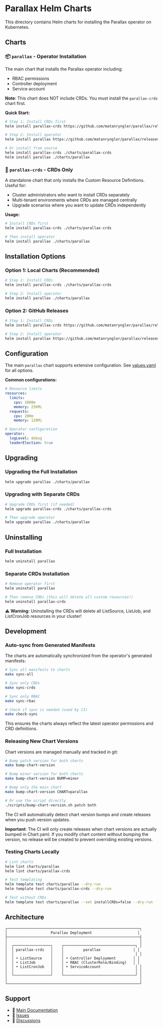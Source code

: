 # Parallax Helm Charts

This directory contains Helm charts for installing the Parallax operator on Kubernetes.

## Charts

### 📦 `parallax` - Operator Installation

The main chart that installs the Parallax operator including:
- RBAC permissions
- Controller deployment
- Service account

**Note**: This chart does NOT include CRDs. You must install the `parallax-crds` chart first.

**Quick Start:**
```bash
# Step 1: Install CRDs first
helm install parallax-crds https://github.com/matanryngler/parallax/releases/download/v0.1.0/parallax-crds-0.1.0.tgz

# Step 2: Install operator
helm install parallax https://github.com/matanryngler/parallax/releases/download/v0.1.0/parallax-0.1.0.tgz

# Or install from source
helm install parallax-crds ./charts/parallax-crds
helm install parallax ./charts/parallax
```

### 🔧 `parallax-crds` - CRDs Only

A standalone chart that only installs the Custom Resource Definitions. Useful for:
- Cluster administrators who want to install CRDs separately
- Multi-tenant environments where CRDs are managed centrally
- Upgrade scenarios where you want to update CRDs independently

**Usage:**
```bash
# Install CRDs first
helm install parallax-crds ./charts/parallax-crds

# Then install operator
helm install parallax ./charts/parallax
```

## Installation Options

### Option 1: Local Charts (Recommended)
```bash
# Step 1: Install CRDs
helm install parallax-crds ./charts/parallax-crds

# Step 2: Install operator
helm install parallax ./charts/parallax
```

### Option 2: GitHub Releases
```bash
# Step 1: Install CRDs
helm install parallax-crds https://github.com/matanryngler/parallax/releases/download/v0.1.0/parallax-crds-0.1.0.tgz

# Step 2: Install operator
helm install parallax https://github.com/matanryngler/parallax/releases/download/v0.1.0/parallax-0.1.0.tgz
```


## Configuration

The main `parallax` chart supports extensive configuration. See [values.yaml](parallax/values.yaml) for all options.

**Common configurations:**

```yaml
# Resource limits
resources:
  limits:
    cpu: 1000m
    memory: 256Mi
  requests:
    cpu: 200m
    memory: 128Mi

# Operator configuration
operator:
  logLevel: debug
  leaderElection: true
```

## Upgrading

### Upgrading the Full Installation
```bash
helm upgrade parallax ./charts/parallax
```

### Upgrading with Separate CRDs
```bash
# Upgrade CRDs first (if needed)
helm upgrade parallax-crds ./charts/parallax-crds

# Then upgrade operator
helm upgrade parallax ./charts/parallax
```

## Uninstalling

### Full Installation
```bash
helm uninstall parallax
```

### Separate CRDs Installation
```bash
# Remove operator first
helm uninstall parallax

# Then remove CRDs (this will delete all custom resources!)
helm uninstall parallax-crds
```

⚠️ **Warning:** Uninstalling the CRDs will delete all ListSource, ListJob, and ListCronJob resources in your cluster!

## Development

### Auto-sync from Generated Manifests

The charts are automatically synchronized from the operator's generated manifests:

```bash
# Sync all manifests to charts
make sync-all

# Sync only CRDs
make sync-crds

# Sync only RBAC
make sync-rbac

# Check if sync is needed (used by CI)
make check-sync
```

This ensures the charts always reflect the latest operator permissions and CRD definitions.

### Releasing New Chart Versions

Chart versions are managed manually and tracked in git:

```bash
# Bump patch version for both charts
make bump-chart-version

# Bump minor version for both charts  
make bump-chart-version BUMP=minor

# Bump only the main chart
make bump-chart-version CHART=parallax

# Or use the script directly
./scripts/bump-chart-version.sh patch both
```

The CI will automatically detect chart version bumps and create releases when you push version updates.

**Important**: The CI will only create releases when chart versions are actually bumped in Chart.yaml. If you modify chart content without bumping the version, no release will be created to prevent overriding existing versions.

### Testing Charts Locally

```bash
# Lint charts
helm lint charts/parallax
helm lint charts/parallax-crds

# Test templating
helm template test charts/parallax --dry-run
helm template test charts/parallax-crds --dry-run

# Test without CRDs
helm template test charts/parallax --set installCRDs=false --dry-run
```

## Architecture

```
┌─────────────────────────────────────────────────────────────┐
│                    Parallax Deployment                     │
├─────────────────────────────────────────────────────────────┤
│                                                             │
│  ┌─────────────────┐    ┌─────────────────────────────────┐ │
│  │ parallax-crds   │    │         parallax               │ │
│  │                 │    │                                 │ │
│  │ • ListSource    │    │ • Controller Deployment        │ │
│  │ • ListJob       │    │ • RBAC (ClusterRole/Binding)   │ │
│  │ • ListCronJob   │    │ • ServiceAccount                │ │
│  │                 │    │                                 │ │
│  └─────────────────┘    └─────────────────────────────────┘ │
│                                                             │
└─────────────────────────────────────────────────────────────┘
```

## Support

- 📖 [Main Documentation](../../README.md)
- 🐛 [Issues](https://github.com/matanryngler/parallax/issues)
- 💬 [Discussions](https://github.com/matanryngler/parallax/discussions) 